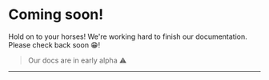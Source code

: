 # Coming soon!

Hold on to your horses! We're working hard to finish our documentation. Please check back soon 😁!

> Our docs are in early alpha ⚠️ 

---